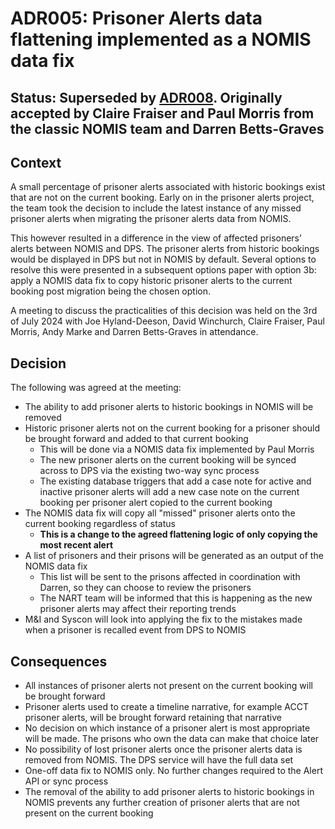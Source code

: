 # ADR005: Prisoner Alerts data flattening implemented as a NOMIS data fix

## Status: Superseded by [ADR008](008-no-historic-alerts-data-fix.md). Originally accepted by Claire Fraiser and Paul Morris from the classic NOMIS team and Darren Betts-Graves

## Context

A small percentage of prisoner alerts associated with historic bookings exist that are not on the current booking. Early on in the prisoner alerts project, the team took the decision to include the latest instance of any missed prisoner alerts when migrating the prisoner alerts data from NOMIS.

This however resulted in a difference in the view of affected prisoners’ alerts between NOMIS and DPS. The prisoner alerts from historic bookings would be displayed in DPS but not in NOMIS by default. Several options to resolve this were presented in a subsequent options paper with option 3b: apply a NOMIS data fix to copy historic prisoner alerts to the current booking post migration being the chosen option.

A meeting to discuss the practicalities of this decision was held on the 3rd of July 2024 with Joe Hyland-Deeson, David Winchurch, Claire Fraiser, Paul Morris, Andy Marke and Darren Betts-Graves in attendance.

## Decision

The following was agreed at the meeting:

- The ability to add prisoner alerts to historic bookings in NOMIS will be removed
- Historic prisoner alerts not on the current booking for a prisoner should be brought forward and added to that current booking
  - This will be done via a NOMIS data fix implemented by Paul Morris
  - The new prisoner alerts on the current booking will be synced across to DPS via the existing two-way sync process
  - The existing database triggers that add a case note for active and inactive prisoner alerts will add a new case note on the current booking per prisoner alert copied to the current booking
- The NOMIS data fix will copy all "missed" prisoner alerts onto the current booking regardless of status
  - **This is a change to the agreed flattening logic of only copying the most recent alert**
- A list of prisoners and their prisons will be generated as an output of the NOMIS data fix
  - This list will be sent to the prisons affected in coordination with Darren, so they can choose to review the prisoners
  - The NART team will be informed that this is happening as the new prisoner alerts may affect their reporting trends
- M&I and Syscon will look into applying the fix to the mistakes made when a prisoner is recalled event from DPS to NOMIS

## Consequences

- All instances of prisoner alerts not present on the current booking will be brought forward
- Prisoner alerts used to create a timeline narrative, for example ACCT prisoner alerts, will be brought forward retaining that narrative
- No decision on which instance of a prisoner alert is most appropriate will be made. The prisons who own the data can make that choice later
- No possibility of lost prisoner alerts once the prisoner alerts data is removed from NOMIS. The DPS service will have the full data set
- One-off data fix to NOMIS only. No further changes required to the Alert API or sync process
- The removal of the ability to add prisoner alerts to historic bookings in NOMIS prevents any further creation of prisoner alerts that are not present on the current booking
